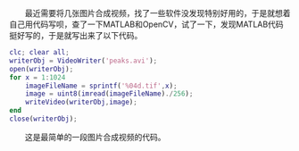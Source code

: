 ﻿&emsp;&emsp;最近需要将几张图片合成视频，找了一些软件没发现特别好用的，于是就想着自己用代码写呗，查了一下MATLAB和OpenCV，试了一下，发现MATLAB代码挺好写的，于是就写出来了以下代码。
```Matlab
clc; clear all;
writerObj = VideoWriter('peaks.avi');
open(writerObj);
for x = 1:1024
    imageFileName = sprintf('%04d.tif',x);
    image = uint8(imread(imageFileName)./256);
    writeVideo(writerObj,image);
end
close(writerObj);
```
&emsp;&emsp;这是最简单的一段图片合成视频的代码。
